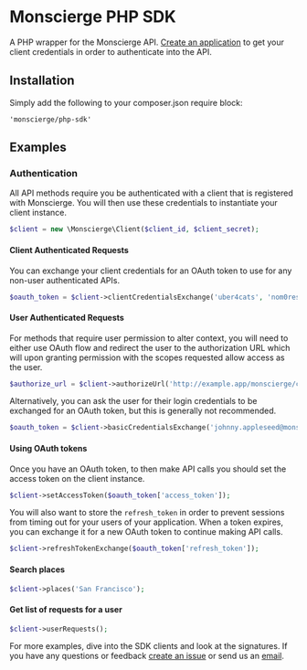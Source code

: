 # Monscierge PHP SDK

A PHP wrapper for the Monscierge API. [Create an application](http://developer.monscierge.com) to get your client credentials in order to authenticate into the API.

## Installation

Simply add the following to your composer.json require block:

	'monscierge/php-sdk'

## Examples

### Authentication

All API methods require you be authenticated with a client that is registered with Monscierge. You will then use these credentials to instantiate your client instance.

```php
$client = new \Monscierge\Client($client_id, $client_secret);
```

#### Client Authenticated Requests

You can exchange your client credentials for an OAuth token to use for any non-user authenticated APIs.

```php
$oauth_token = $client->clientCredentialsExchange('uber4cats', 'nom0res3crets');
```

#### User Authenticated Requests

For methods that require user permission to alter context, you will need to either use OAuth flow and redirect the user to the authorization URL which will upon granting permission with the scopes requested allow access as the user.

```php
$authorize_url = $client->authorizeUrl('http://example.app/monscierge/callback');
```

Alternatively, you can ask the user for their login credentials to be exchanged for an OAuth token, but this is generally not recommended.

```php
$oauth_token = $client->basicCredentialsExchange('johnny.appleseed@monscierge.com', '123456');
```

#### Using OAuth tokens

Once you have an OAuth token, to then make API calls you should set the access token on the client instance.

```php
$client->setAccessToken($oauth_token['access_token']);
```

You will also want to store the `refresh_token` in order to prevent sessions from timing out for your users of your application. When a token expires, you can exchange it for a new OAuth token to continue making API calls.

```php
$client->refreshTokenExchange($oauth_token['refresh_token']);
```

#### Search places

```php
$client->places('San Francisco');
```

#### Get list of requests for a user

```php
$client->userRequests();
```

For more examples, dive into the SDK clients and look at the signatures. If you have any questions or feedback [create an issue](https://github.com/monscierge/php-sdk/issues) or send us an [email](mailto:developers@monscierge.com).

